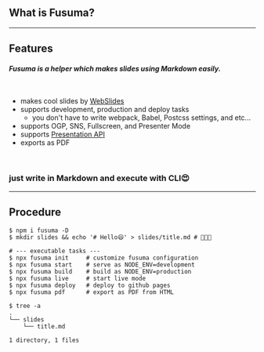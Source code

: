 <!-- sectionTitle: What is fusuma? -->

## What is Fusuma?

---

## Features

#### _Fusuma is a helper which makes slides using Markdown easily._

<br />

- makes cool slides by [WebSlides](https://github.com/webslides/WebSlides)
- supports development, production and deploy tasks
  - you don't have to write webpack, Babel, Postcss settings, and etc...
- supports OGP, SNS, Fullscreen, and Presenter Mode
- supports [Presentation API](https://developer.mozilla.org/en-US/docs/Web/API/Presentation_API)
- exports as PDF

<br />

### just write in Markdown and execute with CLI😍

---

## Procedure

```shell
$ npm i fusuma -D
$ mkdir slides && echo '# Hello😄' > slides/title.md # 🎉🎉🎉

# --- executable tasks ---
$ npx fusuma init     # customize fusuma configuration
$ npx fusuma start    # serve as NODE_ENV=development
$ npx fusuma build    # build as NODE_ENV=production
$ npx fusuma live     # start live mode
$ npx fusuma deploy   # deploy to github pages
$ npx fusuma pdf      # export as PDF from HTML

$ tree -a
.
└── slides
    └── title.md

1 directory, 1 files
```
